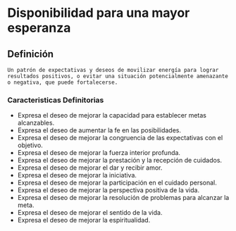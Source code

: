 # Disponibilidad para una mayor esperanza
## Definición
	Un patrón de expectativas y deseos de movilizar energía para lograr resultados positivos, o evitar una situación potencialmente amenazante o negativa, que puede fortalecerse.

### Caracteristicas Definitorias
- Expresa el deseo de mejorar la 
capacidad para establecer metas 
alcanzables.   
- Expresa el deseo de aumentar la 
fe en las posibilidades.   
- Expresa el deseo de mejorar la 
congruencia de las expectativas 
con el objetivo.  
- Expresa el deseo de mejorar la 
fuerza interior profunda.   
- Expresa el deseo de mejorar la 
prestación y la recepción de 
cuidados.   
- Expresa el deseo de mejorar el dar 
y recibir amor.   
- Expresa el deseo de mejorar 
la iniciativa.   
- Expresa el deseo de mejorar 
la participación en el 
cuidado personal.   
- Expresa el deseo de mejorar la 
perspectiva positiva de la vida.   
- Expresa el deseo de mejorar la 
resolución de problemas para 
alcanzar la meta.   
- Expresa el deseo de mejorar el 
sentido de la vida.   
- Expresa el deseo de mejorar 
la espiritualidad.   
 
 

